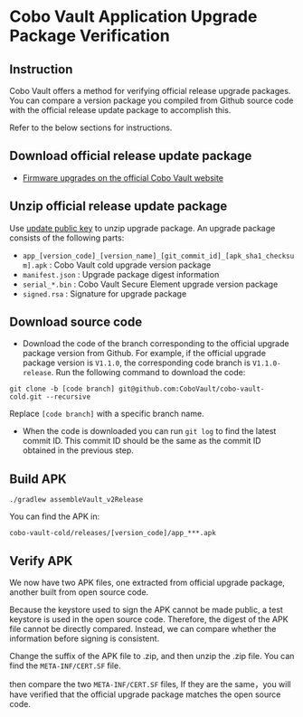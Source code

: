 
# Cobo Vault Application Upgrade Package Verification

## Instruction
Cobo Vault offers a method for verifying official release upgrade packages. You can compare a version package you compiled from Github source code with the official release update package to accomplish this.

Refer to the below sections for instructions.

## Download official release update package
- [Firmware upgrades on the official Cobo Vault website](https://cobo.com/hardware-wallet/firmware)

## Unzip official release update package
  Use [update public key](https://github.com/CoboVault/cobo-vault-cold/blob/master/app/build.gradle#L112) to unzip upgrade package.
  An upgrade package consists of the following parts:
- `app_[version_code]_[version_name]_[git_commit_id]_[apk_sha1_checksum].apk` : Cobo Vault cold upgrade version package
- `manifest.json` : Upgrade package digest information
- `serial_*.bin` : Cobo Vault Secure Element upgrade version package
- `signed.rsa` : Signature for upgrade package

## Download source code
- Download the code of the branch corresponding to the official upgrade package version from Github. For example, if the official upgrade package version is `V1.1.0`, the corresponding code branch is `V1.1.0-release`.
Run the following command to download the code:

`git clone -b [code branch] git@github.com:CoboVault/cobo-vault-cold.git --recursive`

Replace `[code branch]` with a specific branch name.

- When the code is downloaded you can run `git log` to find the latest commit ID.
  This commit ID should be the same as the commit ID obtained in the previous step.

## Build APK

`./gradlew assembleVault_v2Release`

You can find the APK in:

 `cobo-vault-cold/releases/[version_code]/app_***.apk`

## Verify APK
We now have two APK files, one extracted from official upgrade package, another built from open source code.

Because the keystore used to sign the APK cannot be made public, a test keystore is used in the open source code.
Therefore, the digest of the APK file cannot be directly compared. Instead, we can compare whether the information before signing is consistent.

Change the suffix of the APK file to .zip, and then unzip the .zip file.
You can find the `META-INF/CERT.SF` file.

then compare the two `META-INF/CERT.SF` files, If they are the same，you will have verified that the official upgrade package matches the open source code.







